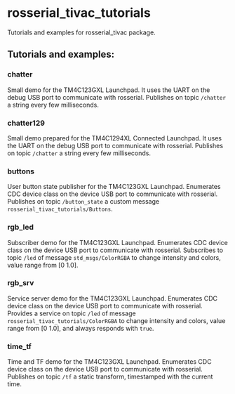 # rosserial_tivac_tutorials
Tutorials and examples for rosserial_tivac package.

## Tutorials and examples:

### chatter
Small demo for the TM4C123GXL Launchpad.
It uses the UART on the debug USB port to communicate with rosserial.
Publishes on topic `/chatter` a string every few milliseconds.

### chatter129
Small demo prepared for the TM4C1294XL Connected Launchpad.
It uses the UART on the debug USB port to communicate with rosserial.
Publishes on topic `/chatter` a string every few milliseconds.

### buttons
User button state publisher for the TM4C123GXL Launchpad.
Enumerates CDC device class on the device USB port to communicate with rosserial.
Publishes on topic `/button_state` a custom message `rosserial_tivac_tutorials/Buttons`.

### rgb_led
Subscriber demo for the TM4C123GXL Launchpad.
Enumerates CDC device class on the device USB port to communicate with rosserial.
Subscribes to topic `/led` of message `std_msgs/ColorRGBA` to change intensity and colors, value range from [0 1.0].

### rgb_srv
Service server demo for the TM4C123GXL Launchpad.
Enumerates CDC device class on the device USB port to communicate with rosserial.
Provides a service on topic `/led` of message `rosserial_tivac_tutorials/ColorRGBA` to change intensity and colors, value range from [0 1.0], and always responds with `true`.

### time_tf
Time and TF demo for the TM4C123GXL Launchpad.
Enumerates CDC device class on the device USB port to communicate with rosserial.
Publishes on topic `/tf` a static transform, timestamped with the current time.
